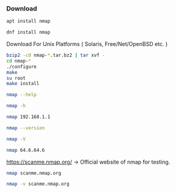 ### Download

```bash
apt install nmap
```

```bash
dnf install nmap
```

Download For Unix Platforms ( Solaris, Free/Net/OpenBSD etc. )

```bash
bzip2 -cd nmap-*.tar.bz2 | tar xvf -
cd nmap-*
./configure
make
su root
make install
```


```bash
nmap --help
```

```bash
nmap -h
```

```bash
nmap 192.168.1.1
```

```bash
nmap --version
```

```bash
nmap -V
```

```bash
nmap 64.6.64.6
```

https://scanme.nmap.org/          →     Official website of nmap for testing.

```bash
nmap scanme.nmap.org
```

```bash
nmap -v scanme.nmap.org
```
